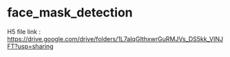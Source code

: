 # face_mask_detection
 H5 file link :
 https://drive.google.com/drive/folders/1L7aIqGIthxwrGuRMJVs_DS5kk_VINJFT?usp=sharing
